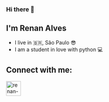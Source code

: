 ### Hi there 👋

## I'm Renan Alves
- I live in :brazil:, São Paulo 😎
- I am a student in love with python :computer:

## Connect with me:
<a href="https://www.linkedin.com/in/renan-alves-67a3511b2/" target="_blank">
<img align="center" alt="renan-linkedin" height"30" width="40" src="https://cdn.jsdelivr.net/gh/devicons/devicon/icons/linkedin/linkedin-original.svg" style="max-width:100%;">
